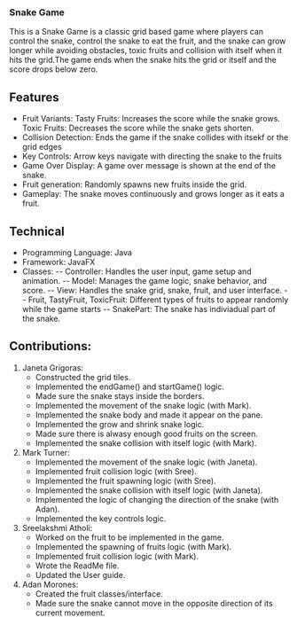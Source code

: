### Snake Game
This is a Snake Game is a classic grid based game where players can control the snake, control the snake to eat the fruit, and the snake can grow longer while avoiding obstacles, toxic fruits and collision with itself when it hits the grid.The game ends when the snake hits the grid or itself and the score drops below zero.

## Features
- Fruit Variants: 
    Tasty Fruits: Increases the score while the      snake grows.
    Toxic Fruits: Decreases the score while the snake gets shorten.
- Collision Detection: Ends the game if the snake    collides with itsekf or the grid edges
- Key Controls: Arrow keys navigate with directing the snake to the fruits 
- Game Over Display: A game over message is shown at the end of the snake.
- Fruit generation: Randomly spawns new fruits inside the grid.
- Gameplay: The snake moves continuously and grows longer as it eats a fruit.

## Technical 
- Programming Language: Java
- Framework: JavaFX 
- Classes: 
    -- Controller: Handles the user input, game setup and animation.
    -- Model: Manages the game logic, snake behavior, and score.
    -- View: Handles the snake grid, snake, fruit, and user interface.
    -- Fruit, TastyFruit, ToxicFruit: Different types of fruits to appear randomly while the game starts
    -- SnakePart: The snake has indiviadual part of the snake.

## Contributions:
1. Janeta Grigoras:
    - Constructed the grid tiles.
    - Implemented the endGame() and startGame() logic.
    - Made sure the snake stays inside the borders.
    - Implemented the movement of the snake logic (with Mark).
    - Implemented the snake body and made it appear on the pane.
    - Implemented the grow and shrink snake logic.
    - Made sure there is alwasy enough good fruits on the screen.
    - Implemented the snake collision with itself logic (with Mark).
2. Mark Turner:
    - Implemented the movement of the snake logic (with Janeta).
    - Implemented fruit collision logic (with Sree).
    - Implemented the fruit spawning logic (with Sree). 
    - Implemented the snake collision with itself logic (with Janeta).
    - Implemented the logic of changing the direction of the snake (with Adan).
    - Implemented the key controls logic.
3. Sreelakshmi Atholi:
    - Worked on the fruit to be implemented in the game.
    - Implemented the spawning of fruits logic (with Mark).
    - Implemented fruit collision logic (with Mark).
    - Wrote the ReadMe file.
    - Updated the User guide. 
4. Adan Morones:
    - Created the fruit classes/interface.
    - Made sure the snake cannot move in the opposite direction of its current movement.
